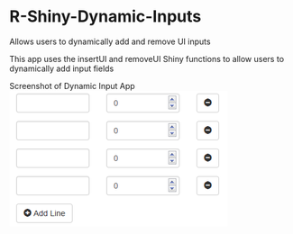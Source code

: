 # R-Shiny-Dynamic-Inputs
Allows users to dynamically add and remove UI inputs

This app uses the insertUI and removeUI Shiny functions to allow users to dynamically add input fields

Screenshot of Dynamic Input App
![Screenshot](app_screenshot.PNG)
